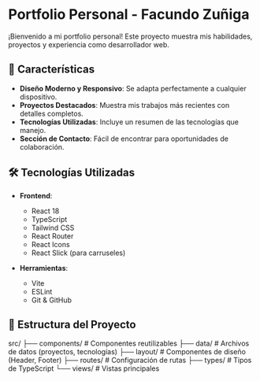 # Portfolio Personal - Facundo Zuñiga

¡Bienvenido a mi portfolio personal! Este proyecto muestra mis habilidades, proyectos y experiencia como desarrollador web.

## 🚀 Características

- **Diseño Moderno y Responsivo**: Se adapta perfectamente a cualquier dispositivo.
- **Proyectos Destacados**: Muestra mis trabajos más recientes con detalles completos.
- **Tecnologías Utilizadas**: Incluye un resumen de las tecnologías que manejo.
- **Sección de Contacto**: Fácil de encontrar para oportunidades de colaboración.

## 🛠️ Tecnologías Utilizadas

- **Frontend**: 
  - React 18
  - TypeScript
  - Tailwind CSS
  - React Router
  - React Icons
  - React Slick (para carruseles)

- **Herramientas**:
  - Vite
  - ESLint
  - Git & GitHub

## 📂 Estructura del Proyecto

src/ 
├── components/ # Componentes reutilizables
├── data/ # Archivos de datos (proyectos, tecnologías)
├── layout/ # Componentes de diseño (Header, Footer)
├── routes/ # Configuración de rutas
├── types/ # Tipos de TypeScript 
└── views/ # Vistas principales

